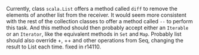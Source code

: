 Currently, class `scala.List` offers a method called `diff` to remove the elements of another list from the receiver. It would seem more consistent with the rest of the collection classes to offer a method called `--` to perform this task. And this method should then probably accept either an `Iterable` or an `Iterator`, like the equivalent methods in `Set` and `Map`.
Probably list should also override +, ++ and other operations from Seq, changing the result to List each time.
fixed in r14110.
